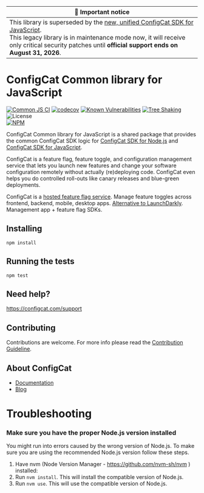 | :mega: Important notice |
|-------------------------|
| This library is superseded by the [new, unified ConfigCat SDK for JavaScript](https://github.com/configcat/js-unified-sdk#configcat-sdk-for-javascript).<br/>This legacy library is in maintenance mode now, it will receive only critical security patches until **official support ends on August 31, 2026**. |

# ConfigCat Common library for JavaScript

[![Common JS CI](https://github.com/configcat/common-js/actions/workflows/common-js-ci.yml/badge.svg?branch=master)](https://github.com/configcat/common-js/actions/workflows/common-js-ci.yml) [![codecov](https://codecov.io/gh/configcat/common-js/branch/master/graph/badge.svg)](https://codecov.io/gh/configcat/common-js) [![Known Vulnerabilities](https://snyk.io/test/github/configcat/common-js/badge.svg?targetFile=package.json)](https://snyk.io/test/github/configcat/common-js?targetFile=package.json) [![Tree Shaking](https://badgen.net/bundlephobia/tree-shaking/configcat-common)](https://bundlephobia.com/result?p=configcat-common) ![License](https://img.shields.io/github/license/configcat/common-js.svg) \
[![NPM](https://nodei.co/npm/configcat-common.png)](https://nodei.co/npm/configcat-common/)

ConfigCat Common library for JavaScript is a shared package that provides the common ConfigCat SDK logic for [ConfigCat SDK for Node.js](https://github.com/configcat/node-sdk) and [ConfigCat SDK for JavaScript](https://github.com/configcat/js-sdk).

ConfigCat is a feature flag, feature toggle, and configuration management service that lets you launch new features and change your software configuration remotely without actually (re)deploying code. ConfigCat even helps you do controlled roll-outs like canary releases and blue-green deployments.

ConfigCat is a [hosted feature flag service](https://configcat.com). Manage feature toggles across frontend, backend, mobile, desktop apps. [Alternative to LaunchDarkly](https://configcat.com). Management app + feature flag SDKs.

## Installing
```
npm install
```

## Running the tests
```
npm test
```

## Need help?
https://configcat.com/support

## Contributing
Contributions are welcome. For more info please read the [Contribution Guideline](CONTRIBUTING.md).

## About ConfigCat
- [Documentation](https://configcat.com/docs)
- [Blog](https://configcat.com/blog)

# Troubleshooting
### Make sure you have the proper Node.js version installed
You might run into errors caused by the wrong version of Node.js. To make sure you are using the recommended Node.js version follow these steps.

1. Have nvm (Node Version Manager - https://github.com/nvm-sh/nvm ) installed:
1. Run `nvm install`. This will install the compatible version of Node.js.
1. Run `nvm use`. This will use the compatible version of Node.js.